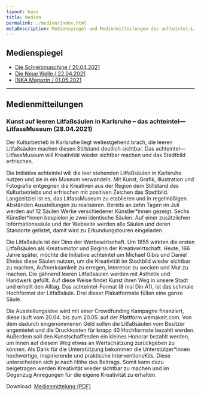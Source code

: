 ```yaml
---
layout: base
title: Medien
permalink: ./medien/index.html
metaDescription: Medienspiegel und Medienmitteilungen des achteintel—LitfassMuseum in Karlsruhe.
---
```


<h2 id="medienspiegel">Medienspiegel</h2>

- <a href="https://dieschreibmaschine.net/2021/04/20/krimskrams-crowdfunding-aktion-fuer-das-achteintel-litfassmuseum/" rel="noopener" target="_blank">Die Schreibmaschine / 20.04.2021</a>
- <a href="https://www.die-neue-welle.de/display-news/litfassmuseum-kunst-auf-litfasssaeulen-im-karlsruher-stadtgebiet" rel="noopener" target="_blank">Die Neue Welle / 22.04.2021</a>
- <a href="https://www.inka-magazin.de/kunst-design-artikeluebersicht.html" rel="noopener" target="_blank">INKA Magazin / 01.05.2021</a>


---

<h2 id="medienmitteilungen">Medienmitteilungen</h2>

<h3 id="mm-2021-04-28">Kunst auf leeren Litfaßsäulen in Karlsruhe – das achteintel—LitfassMuseum (28.04.2021)</h3>

Der Kulturbetrieb in Karlsruhe liegt weitestgehend brach, die leeren Litfaßsäulen machen diesen Stillstand deutlich sichtbar. Das achteintel—LitfassMuseum will Kreativität wieder sichtbar machen und das Stadtbild erfrischen.

Die Initiative achteintel will die leer stehenden Litfaßsäulen in Karlsruhe nutzen und sie in ein Museum verwandeln. Mit Kunst, Grafik, Illustration und Fotografie entgegnen die Kreativen aus der Region dem Stillstand des Kulturbetriebs und erfrischen mit positiven Zeichen das Stadtbild. Langzeitziel ist es, das LitfassMuseum zu etablieren und in regelmäßigen Abständen Ausstellungen zu realisieren. Bereits an zehn Tagen im Juli werden auf 12 Säulen Werke verschiedener Künstler\*innen gezeigt. Sechs Künstler\*innen bespielen je zwei identische Säulen. Auf einer zusätzlichen Informationssäule und der Webseite werden alle Säulen und deren Standorte gelistet, damit wird zu Erkundungstouren eingeladen.

Die Litfaßsäule ist der Dino der Werbewirtschaft. Um 1855 wirkten die ersten Litfaßsäulen als Kreativmotor und Beginn der Kreativwirtschaft. Heute, 166 Jahre später, möchte die Initiative achteintel um Michael Gibis und Daniel Ehniss diese Säulen nutzen, um die Kreativität im Stadtbild wieder sichtbar zu machen, Aufmerksamkeit zu erregen, Interesse zu wecken und Mut zu machen. Die gähnend leeren Litfaßsäulen werden mit Ästhetik und Handwerk gefüllt. Auf diese Weise findet Kunst ihren Weg in unsere Stadt und erhellt den Alltag. Das achteintel-Format (8 mal Din A1), ist das schmale Hochformat der Litfaßsäule. Drei dieser Plakatformate füllen eine ganze Säule.

Die Ausstellungsidee wird mit einer Crowdfunding Kampagne finanziert, diese läuft vom 20.04. bis zum 20.05. auf der Plattform wemakeit.com. Von dem dadurch eingenommenen Geld sollen die Litfaßsäulen vom Besitzer angemietet und die Druckkosten für knapp 40 Hochformate bezahlt werden. Außerdem soll den Kunstschaffenden ein kleines Honorar bezahlt werden, um ihnen auf diesem Weg etwas an Wertschätzung zurückgeben zu können. Als Dank für die Unterstützung bekommen die Unterstützer\*innen hochwertige, inspirierende und praktische InterventionsKits. Diese unterscheiden sich je nach Höhe des Beitrags. Somit kann dazu beigetragen werden Kreativität wieder sichtbar zu machen und im Gegenzug Anregungen für die eigene Kreativität zu erhalten.

<p>Download: <a href="{{ '/downloads/medien/achteintel-litfassmuseum-medienmitteilung-2021-04-28.pdf' | url }}" download>Medienmittelung (PDF)</a></p>
